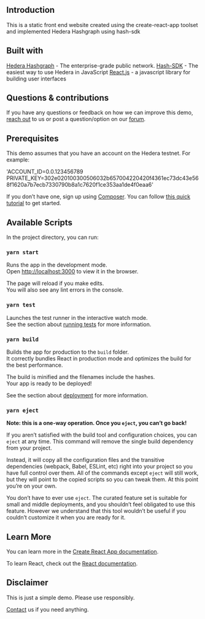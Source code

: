 ## Introduction

This is a static front end website created using the create-react-app toolset and implemented Hedera Hashgraph using hash-sdk

## Built with

[Hedera Hashgraph](https://www.hedera.com/) - The enterprise-grade public network.
[Hash-SDK](https://github.com/hashingsystems/hash.js) - The easiest way to use Hedera in JavaScript
[React.js](https://reactjs.org/) - a javascript library for building user interfaces

## Questions & contributions

If you have any questions or feedback on how we can improve this demo, [reach out](https://twitter.com/hashingsystems) to us or post a question/option on our [forum](https://dailystamp.io/).

## Prerequisites

This demo assumes that you have an account on the Hedera testnet. For example:

'ACCOUNT_ID=0.0.123456789
PRIVATE_KEY=302e020100300506032b657004220420f4361ec73dc43e568f1620a7b7ecb7330790b8a1c7620f1ce353aa1de4f0eaa6'

If you don’t have one, sign up using [Composer](https://chrome.google.com/webstore/detail/composer-for-hedera-hashg/hdjnnemgikeoehneddegfcmkljenlean?hl=en). You can follow [this quick tutorial](https://medium.com/hashingsystems/how-to-get-started-on-hedera-and-composer-in-5-easy-steps-2c2cbb6af09d) to get started.

## Available Scripts

In the project directory, you can run:

### `yarn start`

Runs the app in the development mode.<br />
Open [http://localhost:3000](http://localhost:3000) to view it in the browser.

The page will reload if you make edits.<br />
You will also see any lint errors in the console.

### `yarn test`

Launches the test runner in the interactive watch mode.<br />
See the section about [running tests](https://facebook.github.io/create-react-app/docs/running-tests) for more information.

### `yarn build`

Builds the app for production to the `build` folder.<br />
It correctly bundles React in production mode and optimizes the build for the best performance.

The build is minified and the filenames include the hashes.<br />
Your app is ready to be deployed!

See the section about [deployment](https://facebook.github.io/create-react-app/docs/deployment) for more information.

### `yarn eject`

**Note: this is a one-way operation. Once you `eject`, you can’t go back!**

If you aren’t satisfied with the build tool and configuration choices, you can `eject` at any time. This command will remove the single build dependency from your project.

Instead, it will copy all the configuration files and the transitive dependencies (webpack, Babel, ESLint, etc) right into your project so you have full control over them. All of the commands except `eject` will still work, but they will point to the copied scripts so you can tweak them. At this point you’re on your own.

You don’t have to ever use `eject`. The curated feature set is suitable for small and middle deployments, and you shouldn’t feel obligated to use this feature. However we understand that this tool wouldn’t be useful if you couldn’t customize it when you are ready for it.

## Learn More

You can learn more in the [Create React App documentation](https://facebook.github.io/create-react-app/docs/getting-started).

To learn React, check out the [React documentation](https://reactjs.org/).

## Disclaimer

This is just a simple demo. Please use responsibly.

[Contact](https://twitter.com/hashingsystems) us if you need anything.
